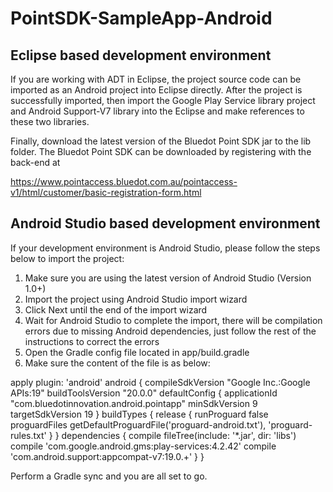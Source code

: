 PointSDK-SampleApp-Android
==========================

Eclipse based development environment
-------------------------------------
If you are working with ADT in Eclipse, the project source code can be imported as an Android project into Eclipse directly. After the project is successfully imported, then import the  Google Play Service library project and Android Support-V7 library into the Eclipse and make references to these two libraries. 

Finally, download the latest version of the Bluedot Point SDK jar to the lib folder. The Bluedot Point SDK can be downloaded by registering with the back-end at

https://www.pointaccess.bluedot.com.au/pointaccess-v1/html/customer/basic-registration-form.html

Android Studio based development environment
--------------------------------------------

If your development environment is Android Studio, please follow the steps below to import the project:

1. Make sure you are using the latest version of Android Studio (Version 1.0+)
2. Import the project using Android Studio import wizard
3. Click Next until the end of the import wizard 
4. Wait for Android Studio to complete the import, there will be compilation errors due to missing Android dependencies, just follow the rest of the instructions to correct the errors
5. Open the Gradle config file located in app/build.gradle
6. Make sure the content of the file is as below:

apply plugin: 'android'
android {
    compileSdkVersion "Google Inc.:Google APIs:19"
    buildToolsVersion "20.0.0"
    defaultConfig {
        applicationId "com.bluedotinnovation.android.pointapp"
        minSdkVersion 9
        targetSdkVersion 19
    }
    buildTypes {
        release {
            runProguard false
            proguardFiles getDefaultProguardFile('proguard-android.txt'), 'proguard-rules.txt'
        }
    }
    dependencies {
        compile fileTree(include: '*.jar', dir: 'libs')
        compile 'com.google.android.gms:play-services:4.2.42'
        compile 'com.android.support:appcompat-v7:19.0.+'
    }
}

Perform a Gradle sync and you are all set to go.
